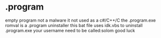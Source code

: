 # .program
empty program
not a malware
it not used as a c#/C++/C
the .program.exe romval is a .program uninstaller
this bat file uses idk.vbs
to uninstall .program.exe your username need to be called:solom 
good luck